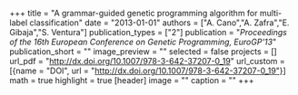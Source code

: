 +++
title = "A grammar-guided genetic programming algorithm for multi-label classification"
date = "2013-01-01"
authors = ["A. Cano","A. Zafra","E. Gibaja","S. Ventura"]
publication_types = ["2"]
publication = "_Proceedings of the 16th European Conference on Genetic Programming, EuroGP'13_"
publication_short = ""
image_preview = ""
selected = false
projects = []
url_pdf = "http://dx.doi.org/10.1007/978-3-642-37207-0_19"
url_custom = [{name = "DOI", url = "http://dx.doi.org/10.1007/978-3-642-37207-0_19"}]
math = true
highlight = true
[header]
image = ""
caption = ""
+++

